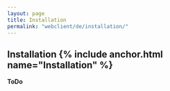 ```yaml
---
layout: page
title: Installation
permalink: "webclient/de/installation/"
---
```


## Installation {% include anchor.html name="Installation" %}

__ToDo__